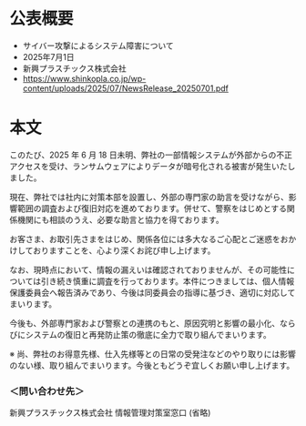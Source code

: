 # 公表概要
- サイバー攻撃によるシステム障害について
- 2025年7月1日
- 新興プラスチックス株式会社
- https://www.shinkopla.co.jp/wp-content/uploads/2025/07/NewsRelease_20250701.pdf

# 本文
このたび、2025 年 6 月 18 日未明、弊社の一部情報システムが外部からの不正アクセスを受け、ランサムウェアによりデータが暗号化される被害が発生いたしました。

現在、弊社では社内に対策本部を設置し、外部の専門家の助言を受けながら、影響範囲の調査および復旧対応を進めております。併せて、警察をはじめとする関係機関にも相談のうえ、必要な助言と協力を得ております。

お客さま、お取引先さまをはじめ、関係各位には多大なるご心配とご迷惑をおかけしておりますことを、心より深くお詫び申し上げます。

なお、現時点において、情報の漏えいは確認されておりませんが、その可能性については引き続き慎重に調査を行っております。本件につきましては、個人情報保護委員会へ報告済みであり、今後は同委員会の指導に基づき、適切に対応してまいります。

今後も、外部専門家および警察との連携のもと、原因究明と影響の最小化、ならびにシステムの復旧と再発防止策の徹底に全力で取り組んでまいります。

※ 尚、弊社のお得意先様、仕入先様等との日常の受発注などのやり取りには影響のない様、取り組んでまいります。今後ともどうぞ宜しくお願い申し上げます。

### ＜問い合わせ先＞
新興プラスチックス株式会社 情報管理対策室窓口 (省略)
